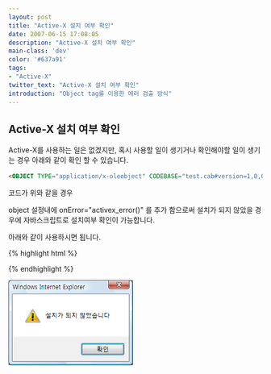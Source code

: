 ```yaml
---
layout: post
title: "Active-X 설치 여부 확인"
date: 2007-06-15 17:08:05
description: "Active-X 설치 여부 확인"
main-class: 'dev'
color: '#637a91'
tags:
- "Active-X"
twitter_text: "Active-X 설치 여부 확인"
introduction: "Object tag를 이용한 에러 검출 방식"
---
```


## Active-X 설치 여부 확인

Active-X를 사용하는 일은 없겠지만, 혹시 사용할 일이 생기거나 확인해야할 일이 생기는 경우 아래와 같이 확인 할 수 있습니다.

```html
<OBJECT TYPE="application/x-oleobject" CODEBASE="test.cab#version=1,0,0,0" ID="testCtrl" CLASSID="CLSID:923E232E-68F3-4B89-8B56-4FE522E7F959" WIDTH=100 HEIGHT=20>
```

코드가 위와 같을 경우

object 설정내에 onError="activex_error()" 를 추가 함으로써 설치가 되지 않았을 경우에 자바스크립트로 설치여부 확인이 가능합니다.

아래와 같이 사용하시면 됩니다.

{% highlight html %}

<script>

function activex_error(){ 
alert("설치가 되지 않았습니다");
}
</script>
<OBJECT TYPE="application/x-oleobject" CODEBASE="test.cab#version=1,0,0,0" ID="testCtrl" onError="activex_error()" CLASSID="CLSID:923E232E-68F3-4B89-8B56-4FE522E7F959" WIDTH=100 HEIGHT=20>

{% endhighlight %}

![activex_error](/src/post/2007-06-15-Active-X-확인/activex_error.png)

[moved]: http://hsmtree.tistory.com/?page=106	"Active-X 설치 여부 확인"


